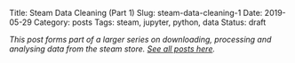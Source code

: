 Title: Steam Data Cleaning (Part 1)
Slug: steam-data-cleaning-1
Date: 2019-05-29
Category: posts
Tags: steam, jupyter, python, data
Status: draft

*This post forms part of a larger series on downloading, processing and analysing data from the steam store. [See all posts here]({tag}steam).*